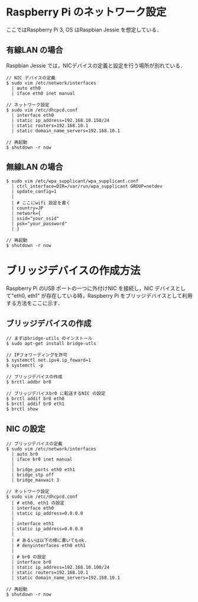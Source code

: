 # Raspberry Pi のネットワーク設定
ここではRaspberry Pi 3, OS はRaspbian Jessie を想定している．
## 有線LAN の場合
Raspbian Jessie では，NICデバイスの定義と設定を行う場所が別れている．
```
// NIC デバイスの定義
$ sudo vim /etc/network/interfaces
  | auto eth0
  | iface eth0 inet manual

// ネットワーク設定
$ sudo vim /etc/dhcpcd.conf
  | interface eth0
  | static ip_address=192.168.10.150/24
  | static routers=192.168.10.1
  | static domain_name_servers=192.168.10.1

// 再起動
$ shutdown -r now
```

## 無線LAN の場合
```
$ sudo vim /etc/wpa_supplicant/wpa_supplicant.conf
  | ctrl_interface=DIR=/var/run/wpa_supplicant GROUP=netdev
  | update_config=1
  | 
  | # ここにwifi 設定を書く
  | country=JP
  | network={
  | ssid="your_ssid"
  | psk="your_password"
  | }

// 再起動
$ shutdown -r now
```

# ブリッジデバイスの作成方法
Raspberry Pi のUSB ポートの一つに外付けNIC を接続し，NIC デバイスとして"eth0, eth1" が存在している時，Raspberry Pi をブリッジデバイスとして利用する方法をここに示す．
## ブリッジデバイスの作成
```
// まずはbridge-utils のインストール
$ sudo apt-get install bridge-utls

// IPフォワーディングを許可
$ systemctl net.ipv4.ip_foward=1
$ systemctl -p

// ブリッジデバイスの作成
$ brctl addbr br0

// ブリッジデバイスbr0 に転送するNIC の設定
$ brctl addif br0 eth0
$ brctl addif br0 eth1
$ brctl show
```

## NIC の設定
```
// ブリッジデバイスの定義
$ sudo vim /etc/network/interfaces
  | auto br0
  | iface br0 inet manual
  | 
  | bridge_ports eth0 eth1
  | bridge_stp off
  | bridge_maxwait 3

// ネットワーク設定
$ sudo vim /etc/dhcpcd.conf
  | # eth0, eth1 の設定
  | interface eth0
  | static ip_address=0.0.0.0
  | 
  | interface eth1
  | static ip_address=0.0.0.0
  |
  | # あるいは以下の様に書いてもok.
  | # denyinterfaces eth0 eth1
  | 
  | # br0 の設定
  | interface br0
  | static ip_address=192.168.10.100/24
  | static routers=192.168.10.1
  | static domain_name_servers=192.168.10.1

// 再起動
$ shutdown -r now
```
